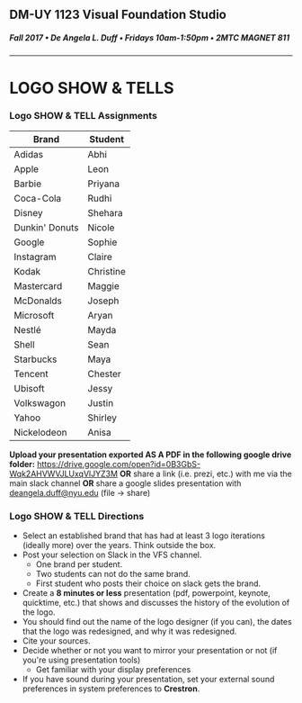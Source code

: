 ## DM-UY 1123 Visual Foundation Studio
##### Fall 2017 • De Angela L. Duff • Fridays 10am-1:50pm • 2MTC MAGNET 811
---

# LOGO SHOW & TELLS
### Logo SHOW & TELL Assignments

Brand | Student 
--- | --- 
Adidas | Abhi 
Apple | Leon 
Barbie | Priyana
Coca-Cola | Rudhi
Disney | Shehara 
Dunkin' Donuts | Nicole 
Google | Sophie
Instagram | Claire 
Kodak | Christine
Mastercard | Maggie 
McDonalds | Joseph
Microsoft | Aryan
Nestlé | Mayda 
Shell | Sean
Starbucks | Maya 
Tencent | Chester
Ubisoft | Jessy 
Volkswagon | Justin
Yahoo | Shirley
Nickelodeon | Anisa
  
**Upload your presentation exported AS A PDF in the following google drive folder:**
https://drive.google.com/open?id=0B3GbS-Wqk2AHVWVJLUxqVlJYZ3M
**OR** share a link (i.e. prezi, etc.) with me via the main slack channel
**OR**  share a google slides presentation with deangela.duff@nyu.edu (file -> share) 

### Logo SHOW & TELL Directions
* Select an established brand that has had at least 3 logo iterations (ideally more) over the years. Think outside the box. 
* Post your selection on Slack in the VFS channel.
  * One brand per student. 
  * Two students can not do the same brand. 
  * First student who posts their choice on slack gets the brand.
* Create a **8 minutes or less** presentation (pdf, powerpoint, keynote, quicktime, etc.) that shows and discusses the history of the evolution of the logo. 
* You should find out the name of the logo designer (if you can), the dates that the logo was redesigned, and why it was redesigned.
* Cite your sources.
* Decide whether or not you want to mirror your presentation or not (if you're using presentation tools)
  * Get familiar with your display preferences
* If you have sound during your presentation, set your external sound preferences in system preferences to **Crestron**.






